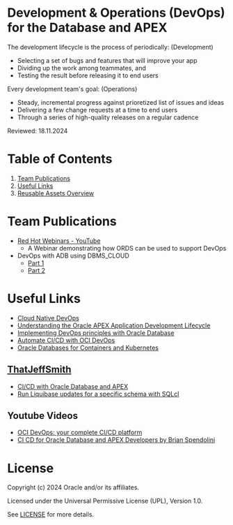 # Development & Operations (DevOps) for the Database and APEX

The development lifecycle is the process of periodically: (Development)
- Selecting a set of bugs and features that will improve your app
- Dividing up the work among teammates, and
- Testing the result before releasing it to end users

Every development team's goal: (Operations)
- Steady, incremental progress against prioretized list of issues and ideas
- Delivering a few change requests at a time to end users
- Through a series of high-quality releases on a regular cadence

Reviewed: 18.11.2024

# Table of Contents
 
1. [Team Publications](#team-publications)
2. [Useful Links](#useful-links)
3. [Reusable Assets Overview](#reusable-assets-overview)
 
# Team Publications

-  [Red Hot Webinars - YouTube](https://www.youtube.com/watch?v=GIRdoGlqIDE "Here is how ORDS helps you with DevOps")
   - A Webinar demonstrating how ORDS can be used to support DevOps
- DevOps with ADB using DBMS_CLOUD
   - [Part 1](https://medium.com/oracledevs/apex-service-can-devops-too-dbms-cloud-on-autonomous-72be9842d2f8)
   - [Part 2](https://medium.com/oracledevs/apex-service-devops-part-2-ed737a4fc583)
 
# Useful Links

- [Cloud Native DevOps](../../../app-dev/devops/README.md)
- [Understanding the Oracle APEX Application Development Lifecycle](https://apex.oracle.com/go/lifecycle-technical-paper)
- [Implementing DevOps principles with Oracle Database](https://www.oracle.com/a/ocom/docs/database/implementing-devops-principles-with-oracle-database.pdf)
- [Automate CI/CD with OCI DevOps](https://www.oracle.com/devops/devops-service/)
- [Oracle Databases for Containers and Kubernetes](https://www.oracle.com/database/kubernetes-for-container-database/)

## [ThatJeffSmith](https://www.thatjeffsmith.com/archive/tag/liquibase/ "That Jeff Smith and Liquibase")
   - [CI/CD with Oracle Database and APEX](https://www.thatjeffsmith.com/archive/2021/04/ci-cd-with-oracle-database-and-apex/)
   - [Run Liquibase updates for a specific schema with SQLcl](http://www.thatjeffsmith.com/archive/2022/12/run-liquibase-updates-for-a-specific-schema-with-sqlcl/)

## Youtube Videos
   - [OCI DevOps: your complete CI/CD platform](https://www.youtube.com/watch?v=553O7ehoxFA)
   - [CI CD for Oracle Database and APEX Developers by Brian Spendolini](https://www.youtube.com/watch?v=3HMNhitBv78)

# License

Copyright (c) 2024 Oracle and/or its affiliates.

Licensed under the Universal Permissive License (UPL), Version 1.0.

See [LICENSE](https://github.com/oracle-devrel/technology-engineering/blob/main/LICENSE) for more details.
